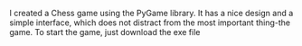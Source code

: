 
I created a Chess game using the PyGame library. It has a nice design and a simple interface, which does not distract from the most important thing-the game. To start the game, just download the exe file
